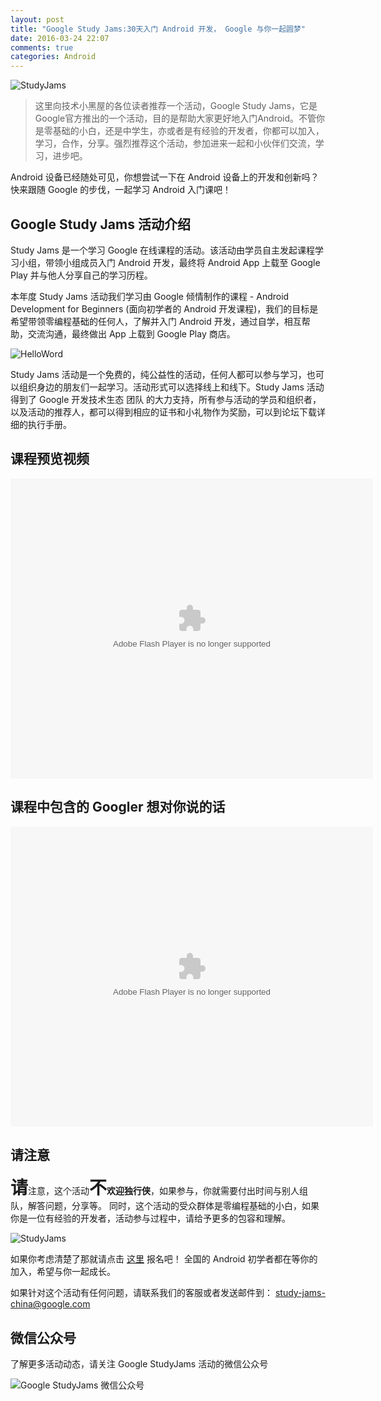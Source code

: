```yaml
---
layout: post
title: "Google Study Jams:30天入门 Android 开发， Google 与你一起圆梦"
date: 2016-03-24 22:07
comments: true
categories: Android
---
```


![StudyJams](http://ww2.sinaimg.cn/large/8a41f469jw1f27y2nqh6ij21cw0iw77t.jpg)

> 这里向技术小黑屋的各位读者推荐一个活动，Google Study Jams，它是Google官方推出的一个活动，目的是帮助大家更好地入门Android。不管你是零基础的小白，还是中学生，亦或者是有经验的开发者，你都可以加入，学习，合作，分享。强烈推荐这个活动，参加进来一起和小伙伴们交流，学习，进步吧。

Android 设备已经随处可见，你想尝试一下在 Android 设备上的开发和创新吗？快来跟随 Google 的步伐，一起学习 Android 入门课吧！

<!--more-->

## Google Study Jams 活动介绍

Study Jams 是一个学习 Google 在线课程的活动。该活动由学员自主发起课程学习小组，带领小组成员入门 Android 开发，最终将 Android App 上载至 Google Play 并与他人分享自己的学习历程。

<!--more-->

本年度 Study Jams 活动我们学习由 Google 倾情制作的课程 - Android Development for Beginners (面向初学者的 Android 开发课程)，我们的目标是希望带领零编程基础的任何人，了解并入门 Android 开发，通过自学，相互帮助，交流沟通，最终做出 App 上载到 Google Play 商店。

![HelloWord](http://ww3.sinaimg.cn/large/8a41f469jw1f27ya2j064j21cw0iwwfz.jpg)

Study Jams 活动是一个免费的，纯公益性的活动，任何人都可以参与学习，也可以组织身边的朋友们一起学习。活动形式可以选择线上和线下。Study Jams 活动得到了 Google 开发技术生态 团队 的大力支持，所有参与活动的学员和组织者，以及活动的推荐人，都可以得到相应的证书和小礼物作为奖励，可以到论坛下载详细的执行手册。

## 课程预览视频

<embed src="http://static.video.qq.com/TPout.swf?vid=u0189bvpj48&auto=0" allowFullScreen="true" quality="high" width="580" height="480" align="middle" allowScriptAccess="always" type="application/x-shockwave-flash"/>

## 课程中包含的 Googler 想对你说的话

<embed src="http://static.video.qq.com/TPout.swf?vid=q0189eptczk&auto=0" allowFullScreen="true" quality="high" width="580" height="480" align="middle" allowScriptAccess="always" type="application/x-shockwave-flash"/>

## 请注意

<strong style="font-size:28px">请</strong>注意，这个活动<strong style="font-size:28px">不</strong><strong>欢迎独行侠</strong>，如果参与，你就需要付出时间与别人组队，解答问题，分享等。
同时，这个活动的受众群体是零编程基础的小白，如果你是一位有经验的开发者，活动参与过程中，请给予更多的包容和理解。

![StudyJams](http://ww1.sinaimg.cn/large/8a41f469jw1f27yaqt2kzj21cw0iwwjc.jpg)

如果你考虑清楚了那就请点击 [这里](https://gdgdocs.org/r/ox8hOv) 报名吧！ 全国的 Android 初学者都在等你的加入，希望与你一起成长。

如果针对这个活动有任何问题，请联系我们的客服或者发送邮件到： 
[study-jams-china@google.com](mailto:study-jams-china@google.com)

## 微信公众号

了解更多活动动态，请关注 Google StudyJams 活动的微信公众号

![Google StudyJams 微信公众号](http://ww1.sinaimg.cn/large/8a41f469jw1f2813be87vj2078078mxq.jpg)
